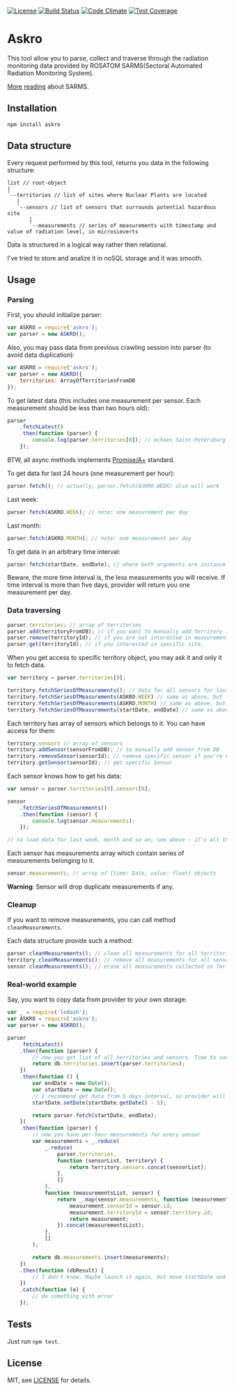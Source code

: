 [![License][license-image]][license-url]
[![Build Status][travis-image]][travis-url]
[![Code Climate][codeclimate-image]][codeclimate-url]
[![Test Coverage][codeclimate-coverage-image]][codeclimate-coverage-url]

# Askro

This tool allow you to parse, collect and traverse through the radiation monitoring data provided by ROSATOM SARMS(Sectoral Automated Radiation Monitoring System).

[More][sarms-description-link] [reading][rosatom-safety-report-link] about SARMS.

## Installation

```shell
npm install askro
```

## Data structure

Every request performed by this tool, returns you data in the following structure:

    list // root-object
    |
    `--territories // list of sites where Nuclear Plants are located
       |
       `--sensors // list of sensors that surrounds potential hazardous site
           |
           `--measurements // series of measurements with timestamp and value of radiation level, in microsieverts

Data is structured in a logical way rather then relational.

I've tried to store and analize it in noSQL storage and it was smooth.

## Usage

### Parsing

First, you should initialize parser:

```javascript
var ASKRO = require('askro');
var parser = new ASKRO();
```

Also, you may pass data from previous crawling session into parser (to avoid data duplication):

```javascript
var ASKRO = require('askro');
var parser = new ASKRO({
    territories: ArrayOfTerritoriesFromDB
});
```

To get latest data (this includes one measurement per sensor. Each measurement should be less than two hours old):

```javascript
parser
    .fetchLatest()
    .then(function (parser) {
        console.log(parser.territories[0]); // echoes Saint-Petersburg related data
    });
```

BTW, all async methods implements [Promise/A+][promise-a-plus-link] standard.

To get data for last 24 hours (one measurement per hour):

```javascript
parser.fetch(); // actually, parser.fetch(ASKRO.WEEK) also will work
```

Last week:

```javascript
parser.fetch(ASKRO.WEEK); // note: one measurement per day
```

Last month:

```javascript
parser.fetch(ASKRO.MONTH); // note: one measurement per day
```

To get data in an arbitrary time interval:

```javascript
parser.fetch(startDate, endDate); // where both arguments are instance of global Date object
```

Beware, the more time interval is, the less measurements you will receive. If time interval is more than five days,
provider will return you one measurement per day.

### Data traversing

```javascript
parser.territories; // array of territories
parser.add(territoryFromDB); // if you want to manually add territory from DB
parser.remove(territoryId); // if you are not interested in measurement for specific site
parser.get(territoryId); // if you interested in specific site.
```

When you get access to specific territory object, you may ask it and only it to fetch data.

```javascript
var territory = parser.territories[0];

territory.fetchSeriesOfMeasurements(); // data for all sensors for last 24 hours
territory.fetchSeriesOfMeasurements(ASKRO.WEEK) // same as above, but for last week (one measurement per day)
territory.fetchSeriesOfMeasurements(ASKRO.MONTH) // same as above, but for last month (one measurement per day)
territory.fetchSeriesOfMeasurements(startDate, endDate) // same as above, but for arbitrary time interval
```

Each territory has array of sensors which belongs to it. You can have access for them:

```javascript
territory.sensors // array of sensors
territory.addSensor(sensorFromDB); // to manually add sensor from DB
territory.removeSensor(sensorId); // remove specific sensor if you're not interested in it's measurements
territory.getSensor(sensorId); // get specific Sensor
```

Each sensor knows how to get his data:

```javascript
var sensor = parser.territories[0].sensors[0];

sensor
    .fetchSeriesOfMeasurements()
    .then(function (sensor) {
        console.log(sensor.measurements);
    });

// to load data for last week, month and so on, see above - it's all the same
```

Each sensor has measurements array which contain series of measurements belonging to it.

```javascript
sensor.measurements; // array of {time: Date, value: float} objects
```

**Warning**: Sensor will drop duplicate measurements if any.

### Cleanup

If you want to remove measurements, you can call method ```cleanMeasurements```.

Each data structure provide such a method:

```javascript
parser.cleanMeasurements(); // clean all measurements for all territories and all sensors
territory.cleanMeasurements(); // remove all measurements for all sensors
sensor.cleanMeasurements(); // erase all measurements collected so far
```

### Real-world example

Say, you want to copy data from provider to your own storage:

```javascript
var _ = require('lodash');
var ASKRO = require('askro');
var parser = new ASKRO();

parser
    .fetchLatest()
    .then(function (parser) {
        // now you get list of all territories and sensors. Time to save them into DB
        return db.territories.insert(parser.territories);
    })
    .then(function () {
        var endDate = new Date();
        var startDate = new Date();
        // I recommend get data from 5 days interval, so provider will return per-hour measurements
        startDate.setDate(startDate.getDate() - 5);

        return parser.fetch(startDate, endDate);
    })
    .then(function (parser) {
        // now you have per-hour measurements for every sensor
        var measurements = _.reduce(
            _.reduce(
                parser.territories,
                function (sensorList, territory) {
                    return territory.sensors.concat(sensorList);
                },
                []
            ),
            function (measurementsList, sensor) {
                return _.map(sensor.measurements, function (measurement) {
                    measurement.sensorId = sensor.id;
                    measurement.territoryId = sensor.territory.id;
                    return measurement;
                }).concat(measurementsList);
            },
            []
        );

        return db.measurements.insert(measurements);
    })
    .then(function (dbResult) {
        // I don't know. Maybe launch it again, but move startDate and endDate into past?
    })
    .catch(function (e) {
        // do something with error
    });
```

## Tests

Just run ```npm test```.


## License

MIT, see [LICENSE][license-url] for details.

[codeclimate-coverage-url]: https://codeclimate.com/github/aulizko/askro
[codeclimate-coverage-image]: https://codeclimate.com/github/aulizko/askro/badges/coverage.svg
[codeclimate-url]: https://codeclimate.com/github/aulizko/askro
[codeclimate-image]: https://codeclimate.com/github/aulizko/askro/badges/gpa.svg
[travis-url]: https://travis-ci.org/aulizko/askro
[travis-image]: https://travis-ci.org/aulizko/askro.svg?branch=master
[license-image]: http://img.shields.io/npm/l/askro.svg
[license-url]: LICENSE
[sarms-description-link]: http://en.www.skc.ru/control/askro
[rosatom-safety-report-link]: http://ar2013.rosatom.ru/267
[promise-a-plus-link]: https://promisesaplus.com
